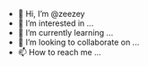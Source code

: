 - 👋 Hi, I’m @zeezey
- 👀 I’m interested in ...
- 🌱 I’m currently learning ...
- 💞️ I’m looking to collaborate on ...
- 📫 How to reach me ...

<!---
zeezey/zeezey is a ✨ special ✨ repository because its `README.md` (this file) appears on your GitHub profile.
You can click the Preview link to take a look at your changes.
--->
